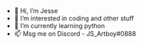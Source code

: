 - 👋 Hi, I’m Jesse
- 👀 I’m interested in coding and other stuff
- 🌱 I’m currently learning python
- 📫 Msg me on Discord - JS_Artboy#0888

<!---
Jesse0502/Jesse0502 is a ✨ special ✨ repository because its `README.md` (this file) appears on your GitHub profile.
You can click the Preview link to take a look at your changes.
--->
